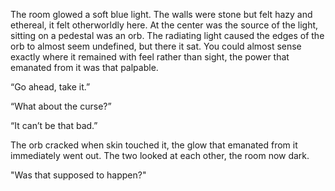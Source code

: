 The room glowed a soft blue light. The walls were stone but felt hazy and ethereal, it felt otherworldly here. At the center was the source of the light, sitting on a pedestal was an orb. The radiating light caused the edges of the orb to almost seem undefined, but there it sat. You could almost sense exactly where it remained with feel rather than sight, the power that emanated from it was that palpable. 

“Go ahead, take it.”

“What about the curse?”

“It can’t be that bad.”

The orb cracked when skin touched it, the glow that emanated from it immediately went out. The two looked at each other, the room now dark. 

"Was that supposed to happen?"